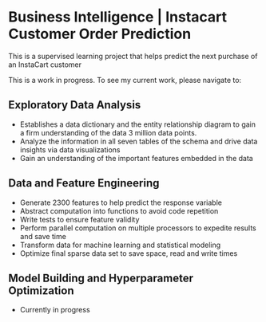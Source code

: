 # Business Intelligence | Instacart Customer Order Prediction
This is a supervised learning project that helps predict the next purchase of an InstaCart customer


This is a work in progress. To see my current work, please navigate to:  

## Exploratory Data Analysis  
* Establishes a data dictionary and the entity relationship diagram to gain a firm understanding of the data 3 million data points.  
* Analyze the information in all seven tables of the schema and drive data insights via data visualizations  
* Gain an understanding of the important features embedded in the data    
## Data and Feature Engineering
* Generate 2300 features to help predict the response variable  
* Abstract computation into functions to avoid code repetition  
* Write tests to ensure feature validity  
* Perform parallel computation on multiple processors to expedite results and save time  
* Transform data for machine learning and statistical modeling  
* Optimize final sparse data set to save space, read and write times  

## Model Building and Hyperparameter Optimization
* Currently in progress
